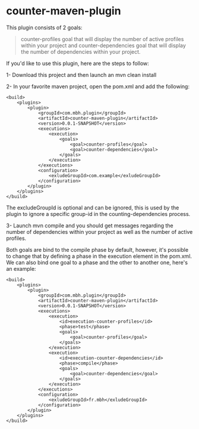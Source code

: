 # counter-maven-plugin

This plugin consists of 2 goals: 

> counter-profiles goal that will display the number of active profiles within your project and counter-dependencies goal that will display the number of dependencies within your project.

If you'd like to use this plugin, here are the steps to follow: 

1- Download this project and then launch an mvn clean install 

2- In your favorite maven project, open the pom.xml and add the following: 



	<build>
		<plugins>
			<plugin>
				<groupId>com.mbh.plugin</groupId>
				<artifactId>counter-maven-plugin</artifactId>
				<version>0.0.1-SNAPSHOT</version>
				<executions>
					<execution>
						<goals>
							<goal>counter-profiles</goal>
							<goal>counter-dependencies</goal>
						</goals>
					</execution>
				</executions>
				<configuration>
					<exludeGroupId>com.example</exludeGroupId>
				</configuration>
			</plugin>
		</plugins>
	</build>
  
The excludeGroupId is optional and can be ignored, this is used by the plugin to ignore a specific group-id in the counting-dependencies process. 
  
3- Launch mvn compile and you should get messages regarding the number of dependencies within your project as well as the number of active profiles.

Both goals are bind to the compile phase by default, however, it's possible to change that by defining a phase in the execution element in the pom.xml. We can also bind one goal to a phase and the other to another one, here's an example: 



	<build>
		<plugins>
			<plugin>
				<groupId>com.mbh.plugin</groupId>
				<artifactId>counter-maven-plugin</artifactId>
				<version>0.0.1-SNAPSHOT</version>
				<executions>
					<execution>
						<id>execution-counter-profiles</id>
						<phase>test</phase>
						<goals>
							<goal>counter-profiles</goal>
						</goals>
					</execution>
					<execution>
						<id>execution-counter-dependencies</id>
						<phase>compile</phase>
						<goals>
							<goal>counter-dependencies</goal>
						</goals>
					</execution>
				</executions>
				<configuration>
					<exludeGroupId>fr.mbh</exludeGroupId>
				</configuration>
			</plugin>
		</plugins>
	</build>

